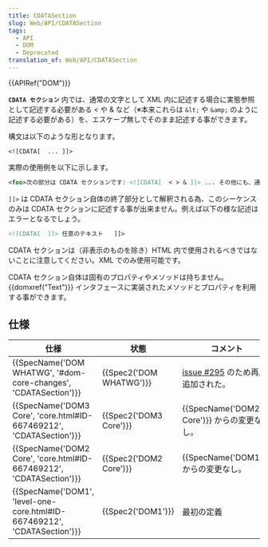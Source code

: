 ```yaml
---
title: CDATASection
slug: Web/API/CDATASection
tags:
  - API
  - DOM
  - Deprecated
translation_of: Web/API/CDATASection
---
```

{{APIRef("DOM")}}

**`CDATA セクション`** 内では、通常の文字として XML 内に記述する場合に実態参照として記述する必要がある < や & など（※本来これらは `&lt;` や `&amp;` のように記述する必要がある）を、エスケープ無しでそのまま記述する事ができます。

構文は以下のような形となります。

```
<![CDATA[  ... ]]>
```

実際の使用例を以下に示します。

```xml
<foo>次の部分は CDATA セクションです: <![CDATA[  < > & ]]> ... その他にも、通常エスケープが必要な文字を全てエスケープ無しで記述可能。</foo>
```

`]]>` は CDATA セクション自体の終了部分として解釈される為、このシーケンスのみは CDATA セクションに記述する事が出来ません。例えば以下の様な記述はエラーとなるでしょう。

```xml
<![CDATA[  ]]> 任意のテキスト   ]]>
```

CDATA セクションは（非表示のものを除き）HTML 内で使用されるべきではないことに注意してください。XML でのみ使用可能です。

CDATA セクション自体は固有のプロパティやメソッドは持ちません。{{domxref("Text")}} インタフェースに実装されたメソッドとプロパティを利用する事ができます。

## 仕様

| 仕様                                                                                             | 状態                             | コメント                                                                    |
| ------------------------------------------------------------------------------------------------ | -------------------------------- | --------------------------------------------------------------------------- |
| {{SpecName('DOM WHATWG', '#dom-core-changes', 'CDATASection')}}             | {{Spec2('DOM WHATWG')}} | [issue #295](https://github.com/whatwg/dom/pull/295) のため再度追加された。 |
| {{SpecName('DOM3 Core', 'core.html#ID-667469212', 'CDATASection')}}         | {{Spec2('DOM3 Core')}}     | {{SpecName('DOM2 Core')}} からの変更なし。                           |
| {{SpecName('DOM2 Core', 'core.html#ID-667469212', 'CDATASection')}}         | {{Spec2('DOM2 Core')}}     | {{SpecName('DOM1')}} からの変更なし。                               |
| {{SpecName('DOM1', 'level-one-core.html#ID-667469212', 'CDATASection')}} | {{Spec2('DOM1')}}         | 最初の定義                                                                  |
